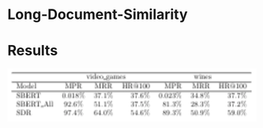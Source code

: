 # Long-Document-Similarity

# Results
<p align="center">
    <img src="data/images/results.png" width="600"/>
</p>
